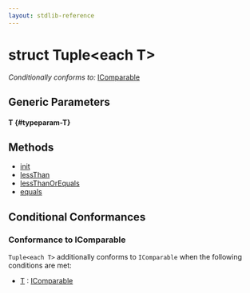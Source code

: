 ```yaml
---
layout: stdlib-reference
---
```


# struct Tuple\<each T\>

*Conditionally conforms to:* [IComparable](/stdlib-reference/interfaces/IComparable/index)

## Generic Parameters

#### T {#typeparam-T}

## Methods

* [init](/stdlib-reference/types/Tuple/init)
* [lessThan](/stdlib-reference/types/Tuple/lessThan)
* [lessThanOrEquals](/stdlib-reference/types/Tuple/lessThanOrEquals)
* [equals](/stdlib-reference/types/Tuple/equals)

## Conditional Conformances

### Conformance to IComparable
`Tuple<each T>` additionally conforms to `IComparable` when the following conditions are met:

  * [T](/stdlib-reference/types/Tuple/index#typeparam-T) : [IComparable](/stdlib-reference/interfaces/IComparable/index)
